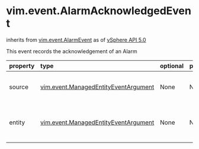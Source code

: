 vim.event.AlarmAcknowledgedEvent
================================
inherits from [vim.event.AlarmEvent](docs/vim.event.AlarmEvent.md)
as of [vSphere API 5.0](vim.version.md#vim.version.version7)


This event records the acknowledgement of an Alarm

| property | type | optional | priv | desc |
|:---------|:-----|:---------|:-----|:-----|
| source | [vim.event.ManagedEntityEventArgument](vim.event.ManagedEntityEventArgument.md "vim.event.ManagedEntityEventArgument") | None | None | The entity that triggered the alarm. |
| entity | [vim.event.ManagedEntityEventArgument](vim.event.ManagedEntityEventArgument.md "vim.event.ManagedEntityEventArgument") | None | None | The entity with which the alarm is registered. |


